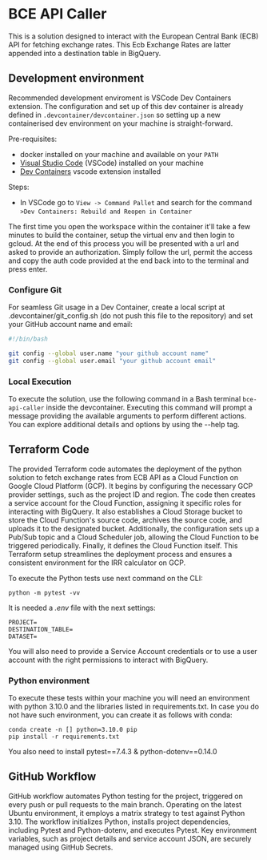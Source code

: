 # BCE API Caller

This is a solution designed to interact with the European Central Bank (ECB) API for fetching exchange rates. 
This Ecb Exchange Rates are latter appended into a destination table in BigQuery.

## Development environment

Recommended development enviroment is VSCode Dev Containers extension. The configuration and set up of this dev container is already defined in `.devcontainer/devcontainer.json` so setting up a new containerised dev environment on your machine is straight-forward.

Pre-requisites:
- docker installed on your machine and available on your `PATH`
- [Visual Studio Code](https://code.visualstudio.com/) (VSCode) installed on your machine
- [Dev Containers](https://marketplace.visualstudio.com/items?itemName=ms-vscode-remote.remote-containers) vscode extension installed

Steps:
- In VSCode go to `View -> Command Pallet` and search for the command `>Dev Containers: Rebuild and Reopen in Container`

The first time you open the workspace within the container it'll take a few minutes to build the container, setup the virtual env and then login to gcloud. At the end of this process you will be presented with a url and asked to provide an authorization. Simply follow the url, permit the access and copy the auth code provided at the end back into to the terminal and press enter. 

### Configure Git 

For seamless Git usage in a Dev Container, create a local script at .devcontainer/git_config.sh (do not push this file to the repository) and set your GitHub account name and email:

```bash
#!/bin/bash

git config --global user.name "your github account name"
git config --global user.email "your github account email"
```

### Local Execution

To execute the solution, use the following command in a Bash terminal `bce-api-caller` inside the devcontainer. Executing this command will prompt a message providing the available arguments to perform different actions. You can explore additional details and options by using the --help tag.

## Terraform Code

The provided Terraform code automates the deployment of the python solution to fetch exchange rates from ECB API 
as a Cloud Function on Google Cloud Platform (GCP). It begins by configuring the necessary GCP provider settings, 
such as the project ID and region. The code then creates a service account for the Cloud Function, 
assigning it specific roles for interacting with BigQuery. 
It also establishes a Cloud Storage bucket to store the Cloud Function's source code, archives the source code, 
and uploads it to the designated bucket. Additionally, the configuration sets up a Pub/Sub topic and a 
Cloud Scheduler job, allowing the Cloud Function to be triggered periodically. 
Finally, it defines the Cloud Function itself. This Terraform setup streamlines the deployment process and 
ensures a consistent environment for the IRR calculator on GCP.


To execute the Python tests use next command on the CLI:

```commandline
python -m pytest -vv
```

It is needed a _.env_ file with the next settings:

```
PROJECT=
DESTINATION_TABLE=
DATASET=
```

You will also need to provide a Service Account credentials or to use a user account with the right permissions to 
interact with BigQuery.

### Python environment
To execute these tests within your machine you will need an environment with python 3.10.0 and the libraries listed in 
requirements.txt. In case you do not have such environment, you can create it as follows with conda:
 
```
conda create -n [] python=3.10.0 pip
pip install -r requirements.txt
```

You also need to install pytest==7.4.3 & python-dotenv==0.14.0

## GitHub Workflow
GitHub workflow automates Python testing for the project, triggered on every push  or pull requests to the main branch. 
Operating on the latest Ubuntu environment, it employs a matrix strategy to test against Python 3.10. 
The workflow initializes Python, installs project dependencies, including Pytest and Python-dotenv, 
and executes Pytest. 
Key environment variables, such as project details and service account JSON, are securely managed using GitHub Secrets. 
